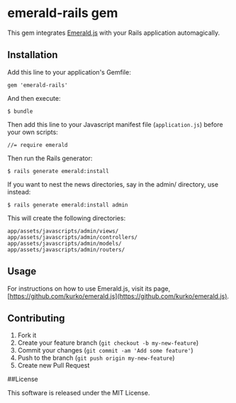 # emerald-rails gem

This gem integrates
[Emerald.js](https://github.com/kurko/emerald.js)
with your Rails application automagically.

## Installation

Add this line to your application's Gemfile:

    gem 'emerald-rails'

And then execute:

    $ bundle

Then add this line to your Javascript manifest file (`application.js`)
before your own scripts:

    //= require emerald

Then run the Rails generator:

    $ rails generate emerald:install

If you want to nest the news directories, say in the admin/ directory,
use instead:

    $ rails generate emerald:install admin

This will create the following directories:

    app/assets/javascripts/admin/views/
    app/assets/javascripts/admin/controllers/
    app/assets/javascripts/admin/models/
    app/assets/javascripts/admin/routers/

## Usage

For instructions on how to use Emerald.js, visit its page,
[https://github.com/kurko/emerald.js](https://github.com/kurko/emerald.js).

## Contributing

1. Fork it
2. Create your feature branch (`git checkout -b my-new-feature`)
3. Commit your changes (`git commit -am 'Add some feature'`)
4. Push to the branch (`git push origin my-new-feature`)
5. Create new Pull Request

##License

This software is released under the MIT License.

